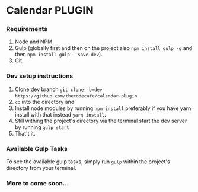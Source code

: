 # Calendar PLUGIN

### Requirements
1. Node and NPM.
2. Gulp (globally first and then on the project also `npm install gulp -g` and then `npm install gulp --save-dev`).
3. Git.

### Dev setup instructions
1. Clone dev branch `git clone -b=dev https://github.com/thecodecafe/calendar-plugin`.
2. `cd` into the directory and
2. Install node modules by running `npm install` preferably if you have yarn install with that instead `yarn install`.
3. Still withing the project's directory via the terminal start the dev server by running `gulp start`
4. That't it.

### Available Gulp Tasks
To see the available gulp tasks, simply run `gulp` within the project's directory from your terminal.

### More to come soon...
